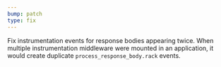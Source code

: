```yaml
---
bump: patch
type: fix
---
```


Fix instrumentation events for response bodies appearing twice. When multiple instrumentation middleware were mounted in an application, it would create duplicate `process_response_body.rack` events.
